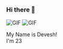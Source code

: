 ### Hi there 👋

![GIF](https://media.giphy.com/media/gY8Bs8qvD1EukQBj5V/giphy.gif)
![GIF]()


My Name is Devesh!   
I'm 23
